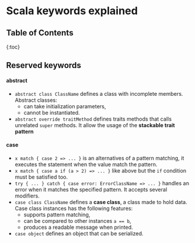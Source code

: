 # Scala keywords explained

## Table of Contents

{:toc}

## Reserved keywords

#### abstract

* `abstract class ClassName` defines a class with incomplete members.
  Abstract classes:
  * can take initialization parameters,
  * cannot be instantiated.
* `abstract override traitMethod` defines traits methods that calls unrelated
  `super` methods. It allow the usage of the **stackable trait pattern**

#### case

* `x match { case 2 => ... }` is an alternatives of a pattern matching,
  it executes the statement when the value match the pattern.
* `x match { case a if (a > 2) => ... }` like above but the `if` condition
  must be satisfied too.
* `try { ... } catch { case error: ErrorClassName => ... }`
  handles an error when it matches the specified pattern. It accepts several modifiers.
* `case class ClassName` defines a **case class**, a class made to hold data.
  Case class instances has the following features:
  * supports pattern matching,
  * can be compared to other instances `a == b`,
  * produces a readable message when printed.
* `case object` defines an object that can be serialized.

